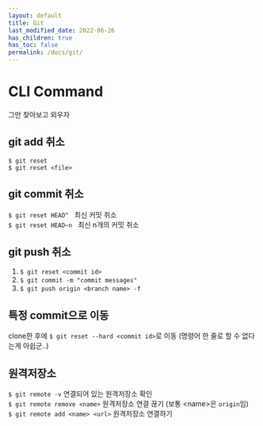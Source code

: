 ```yaml
---
layout: default
title: Git
last_modified_date: 2022-06-26
has_children: true
has_toc: false
permalink: /docs/git/
---
```


# CLI Command
그만 찾아보고 외우자

## git add 취소
`$ git reset`<br>
`$ git reset <file>`

## git commit 취소
`$ git reset HEAD^`&nbsp;&nbsp;&nbsp;최신 커밋 취소<br>
`$ git reset HEAD~n`&nbsp;&nbsp;&nbsp;최신 n개의 커밋 취소

## git push 취소
1. `$ git reset <commit id>`
2. `$ git commit -m "commit messages"`
3. `$ git push origin <branch name> -f`

## 특정 commit으로 이동
clone한 후에 `$ git reset --hard <commit id>`로 이동 (명령어 한 줄로 할 수 없다는게 아쉽군..)

## 원격저장소
`$ git remote -v` 연결되어 있는 원격저장소 확인<br>
`$ git remote remove <name>` 원격저장소 연결 끊기 (보통 &lt;name&gt;은 `origin`임)<br>
`$ git remote add <name> <url>` 원격저장소 연결하기

